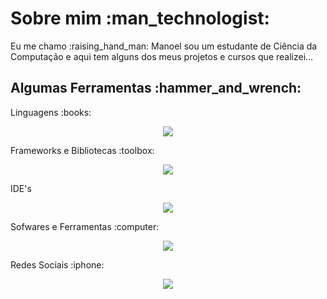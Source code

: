 <h1>Sobre mim :man_technologist:</h1>
<p>Eu me chamo :raising_hand_man: Manoel sou um estudante de Ciência da Computação e aqui tem alguns dos meus projetos e cursos que realizei...</p>

<h2>Algumas Ferramentas :hammer_and_wrench:</h2>
<p>Linguagens :books:</p>
<p align="center"> 
  <a href="https://skillicons.dev">
    <img src="https://skillicons.dev/icons?i=py,cs,c,sql,css,js" />
  </a>
</p>
<p>Frameworks e Bibliotecas :toolbox:</p>
<p align="center"> 
  <a href="https://skillicons.dev">
    <img src="https://skillicons.dev/icons?i=dotnet" />
  </a>
</p>
<p>IDE's</p>
<p align="center"> 
  <a href="https://skillicons.dev">
    <img src="https://skillicons.dev/icons?i=visualstudio,vscode,pycharm" />
  </a>
</p>
<p>Sofwares e Ferramentas :computer:</p>
<p align="center"> 
  <a href="https://skillicons.dev">
    <img src="https://skillicons.dev/icons?i=git,github,windows,linux,graphql,ps,pr,discord&perline=4" />
  </a>
</p>
<p>Redes Sociais :iphone:</p>
<p align="center"> 
  <a href="https://skillicons.dev">
    <img src="https://skillicons.dev/icons?i=twitter,instagram,linkedin" />
  </a>
</p>

